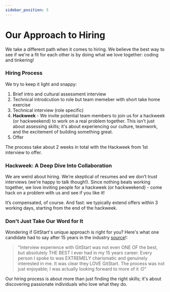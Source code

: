 ```yaml
---
sidebar_position: 5
---
```


# Our Approach to Hiring

We take a different path when it comes to hiring. We believe the best way to see if we're a fit for each other is by doing what we love together: coding and tinkering!

### Hiring Process
We try to keep it light and snappy:

1. Brief intro and cultural assessment interview
2. Technical introdcution to role but team memeber with short take home exercise
3. Technical interview (role specific)
4. **Hackweek** - We invite potential team members to join us for a hackweek (or hackweekend) to work on a real problem together. This isn't just about assessing skills; it's about experiencing our culture, teamwork, and the excitement of building something great.
5. Offer

The process take about 2 weeks in total with the Hackweek from 1st interview to offer.

### Hackweek: A Deep Dive Into Collaboration

We are weird about hiring. We’re skeptical of resumes and we don’t trust interviews (we’re happy to talk though!). Since nothing beats working together, we love inviting people for a hackweek (or hackweekend) - come hack on a problem with us and see if you like it!

It’s compensated, of course. And fast: we typically extend offers within 3 working days, starting from the end of the hackweek.

### Don't Just Take Our Word for It

Wondering if GitStart's unique approach is right for you? Here's what one candidate had to say after 15 years in the industry [source](https://www.glassdoor.com/Interview/GitStartHQ-Senior-Software-Engineer-Interview-Questions-EI_IE3575086.0,10_KO11,35.htm#InterviewReview_70986098)!:

> "Interview experience with GitStart was not even ONE OF the best, but absolutely THE BEST I ever had in my 15 years career. Every person I spoke to was EXTREMELY charismatic and genuinely interested in me. It was clear they LOVE GitStart. The process was not just enjoyable; I was actually looking forward to more of it :D"

Our hiring process is about more than just finding the right skills; it's about discovering passionate individuals who love what they do.
